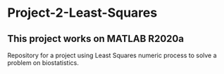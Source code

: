 # Project-2-Least-Squares
## This project works on MATLAB R2020a
Repository for a project using Least Squares numeric process to solve a problem on biostatistics.
